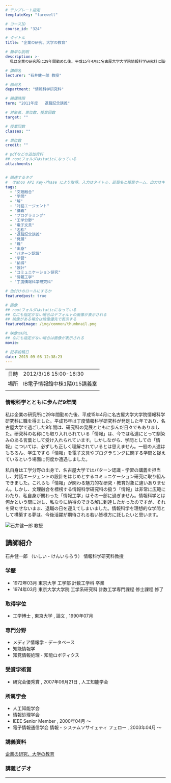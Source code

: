```yaml
---
# テンプレート指定
templateKey: "farewell"

# コースID
course_id: "324"

# タイトル
title: "企業の研究、大学の教育"

# 簡単な説明
description: >-
  私は企業の研究所に29年間勤めた後、平成15年4月に名古屋大学大学院情報科学研究科に職を得ました。平成15年は丁度情報科学研究科が発足した年であり、名古屋大学で過ごした9年間は、研究科の発展とともに歩んだ日々でもありました。研究科の名称にも取り入れられている「情報」は、今では私達にとって馴染みのある言葉として受け入れられています。しかしながら、学問としての「情報」については、必ずしも正しく理解 ....

# 講師名
lecturer: "石井健一郎 教授"

# 部局名
department: "情報科学研究科"

# 開講時限
term: "2011年度	退職記念講義"

# 対象者、単位数、授業回数
target: ""

# 授業回数
classes: ""

# 単位数
credit: ""

# pdfなどの追加資料
## rootフォルダはstaticになっている
attachments:


# 関連するタグ
# （Yahoo API Key-Phase により取得。入力はタイトル、部局名と授業ホーム、出力はキーフレーズ（tags））
tags:
  - "文理融合"
  - "学問"
  - "解"
  - "対話エージェント"
  - "講義"
  - "プログラミング"
  - "工学分野"
  - "電子文具"
  - "名称"
  - "退職記念講義"
  - "発展"
  - "職"
  - "出身"
  - "パターン認識"
  - "学習"
  - "納得"
  - "設計"
  - "コミュニケーション研究"
  - "情報工学"
  - "丁度情報科学研究科"

# 色付けのロールにするか
featuredpost: true

# 画像
## rootフォルダはstaticになっている
## なにも指定がない場合はデフォルトの画像が表示される
## 映像がある場合は映像優先で表示する
featuredimage: /img/common/thumbnail.png

# 映像のURL
## なにも指定がない場合は画像が表示される
movie: 

# 記事投稿日
date: 2015-09-08 12:38:23
---
```


|   |   |
|---|---|
| 日時 | 2012/3/16  15:00-16:30 |
| 場所 | IB電子情報館中棟1階015講義室 |
|   |   |


### 情報科学とともに歩んだ9年間

私は企業の研究所に29年間勤めた後、平成15年4月に名古屋大学大学院情報科学研究科に職を得ました。平成15年は丁度情報科学研究科が発足した年であり、名古屋大学で過ごした9年間は、研究科の発展とともに歩んだ日々でもありました。研究科の名称にも取り入れられている「情報」は、今では私達にとって馴染みのある言葉として受け入れられています。しかしながら、学問としての「情報」については、必ずしも正しく理解されているとは思えません。一般の人達はもちろん、学生ですら「情報」を電子文具やプログラミングに関する学問と捉えているという場面に何度か遭遇しました。

私自身は工学分野の出身で、名古屋大学ではパターン認識・学習の講義を担当し、対話エージェントの設計をはじめとするコミュニケーション研究に取り組んできました。これらも「情報」が関わる魅力的な研究・教育対象に違いありません。しかし、文理融合を標榜する情報科学研究科の扱う「情報」は非常に広範にわたり、私自身が関わった「情報工学」はその一部に過ぎません。情報科学とは何かという問に対し、私なりに納得のできる解に到達したかったのですが、それを果たせないまま、退職の日を迎えてしまいました。情報科学を理想的な学問として構築する夢は、今後活躍が期待される若い皆様方に託したいと思います。



![石井健一郎 教授](https://ocw.nagoya-u.jp/files/324/s_ishii.jpg) 
## 講師紹介

石井健一郎 （いしい・けんいちろう） 情報科学研究科教授

### 学歴

* 1972年03月 東京大学 工学部 計数工学科 卒業
* 1974年03月 東京大学大学院 工学系研究科 計数工学専門課程 修士課程 修了 </ul>
### 取得学位

* 工学博士 , 東京大学 , 論文 , 1990年07月 </ul>
### 専門分野

* メディア情報学・データベース
* 知能情報学
* 知覚情報処理・知能ロボティクス </ul>
### 受賞学術賞

* 研究会優秀賞 , 2007年06月21日 , 人工知能学会 </ul>
### 所属学会

* 人工知能学会
* 情報処理学会
* IEEE Senior Member , 2000年04月 〜
* 電子情報通信学会 情報・システムソサイェティ フェロー , 2003年04月 〜 </ul>


### 講義資料

[企業の研究、大学の教育](https://ocw.nagoya-u.jp/files/324/new_ishii_materials.pdf) 


### 講義ビデオ


-----